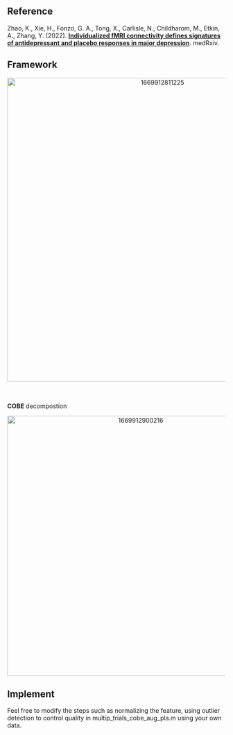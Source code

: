 ## Reference<br />
Zhao, K., Xie, H., Fonzo, G. A., Tong, X., Carlisle, N., Childharom, M., Etkin, A., Zhang, Y. (2022). [__Individualized fMRI connectivity defines signatures of antidepressant and placebo responses in major depression__](https://www.medrxiv.org/content/10.1101/2022.09.12.22279659v3). medRxiv.
## Framework<br />
<div align=center>
<img width="700" alt="1669912811225" src="https://user-images.githubusercontent.com/55502834/205109460-20a3e839-7ce8-4f45-8d82-99f18beb0af0.png">
</div>
<br />
<br />

__COBE__ decompostion
<div align=center>
<img width="600" alt="1669912900216" src="https://user-images.githubusercontent.com/55502834/205109779-98f0987c-2d37-4603-b10f-6bfd4bb84b91.png">
</div>

## Implement<br />
Feel free to modify the steps such as normalizing the feature, using outlier detection to control quality in multip_trials_cobe_aug_pla.m using your own data.
